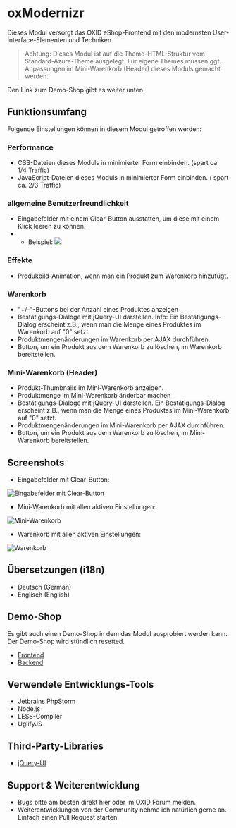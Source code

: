 oxModernizr
===========

Dieses Modul versorgt das OXID eShop-Frontend mit den modernsten User-Interface-Elementen und Techniken.

> Achtung: Dieses Modul ist auf die Theme-HTML-Struktur vom Standard-Azure-Theme ausgelegt. Für eigene Themes müssen ggf. Anpassungen im Mini-Warenkorb (Header) dieses Moduls gemacht werden.

Den Link zum Demo-Shop gibt es weiter unten.

## Funktionsumfang
Folgende Einstellungen können in diesem Modul getroffen werden:

### Performance
- CSS-Dateien dieses Moduls in minimierter Form einbinden. (spart ca. 1/4 Traffic)
- JavaScript-Dateien dieses Moduls in minimierter Form einbinden. ( spart ca. 2/3 Traffic) 


### allgemeine Benutzerfreundlichkeit
- Eingabefelder mit einem Clear-Button ausstatten, um diese mit einem Klick leeren zu können.
- - Beispiel: ![](http://s14.directupload.net/images/130722/o8k2978t.png)

### Effekte
- Produkbild-Animation, wenn man ein Produkt zum Warenkorb hinzufügt.

### Warenkorb
- "+/-"-Buttons bei der Anzahl eines Produktes anzeigen
- Bestätigungs-Dialoge mit jQuery-UI darstellen. Info: Ein Bestätigungs-Dialog erscheint z.B., wenn man die Menge eines Produktes im Warenkorb auf "0" setzt.
- Produktmengenänderungen im Warenkorb per AJAX durchführen.
- Button, um ein Produkt aus dem Warenkorb zu löschen, im Warenkorb bereitstellen.

### Mini-Warenkorb (Header)
- Produkt-Thumbnails im Mini-Warenkorb anzeigen.
- Produktmenge im Mini-Warenkorb änderbar machen
- Bestätigungs-Dialoge mit jQuery-UI darstellen. Ein Bestätigungs-Dialog erscheint z.B., wenn man die Menge eines Produktes im Mini-Warenkorb auf "0" setzt.
- Produktmengenänderungen im Mini-Warenkorb per AJAX durchführen.
- Button, um ein Produkt aus dem Warenkorb zu löschen, im Mini-Warenkorb bereitstellen.

## Screenshots
- Eingabefelder mit Clear-Button:

![Eingabefelder mit Clear-Button](http://s14.directupload.net/images/130722/o8k2978t.png)

- Mini-Warenkorb mit allen aktiven Einstellungen:

![Mini-Warenkorb](http://s7.directupload.net/images/130722/n3mjgsso.png)

- Warenkorb mit allen aktiven Einstellungen:

![Warenkorb](http://s1.directupload.net/images/130722/z8uctgvp.png)

## Übersetzungen (i18n)
- Deutsch (German)
- Englisch (English)

## Demo-Shop
Es gibt auch einen Demo-Shop in dem das Modul ausprobiert werden kann. Der Demo-Shop wird stündlich resetted.
- [Frontend](http://oxmodernizr.digidesk.de/)
- [Backend](http://oxmodernizr.digidesk.de/admin/)

## Verwendete Entwicklungs-Tools
- Jetbrains PhpStorm
- Node.js
- LESS-Compiler
- UglifyJS

## Third-Party-Libraries
- [jQuery-UI](http://jqueryui.com/support/)

## Support & Weiterentwicklung
- Bugs bitte am besten direkt hier oder im OXID Forum melden.
- Weiterentwicklungen von der Community nehme ich natürlich gerne an. Einfach einen Pull Request starten.
